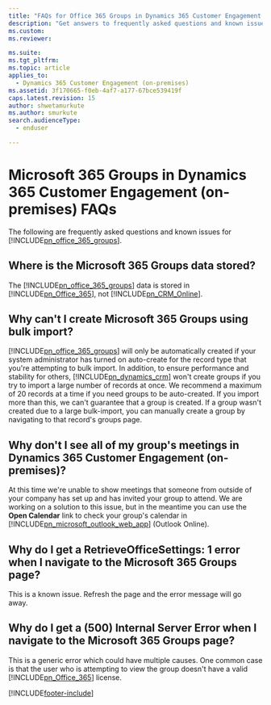 ```yaml
---
title: "FAQs for Office 365 Groups in Dynamics 365 Customer Engagement (on-premises)"
description: "Get answers to frequently asked questions and known issues regarding the use of Office 365 Groups with Dynamics 365 Customer Engagement (on-premises)."
ms.custom: 
ms.reviewer: 

ms.suite: 
ms.tgt_pltfrm: 
ms.topic: article
applies_to: 
  - Dynamics 365 Customer Engagement (on-premises)
ms.assetid: 3f170665-f0eb-4af7-a177-67bce539419f
caps.latest.revision: 15
author: shwetamurkute
ms.author: smurkute
search.audienceType: 
  - enduser

---
```

# Microsoft 365 Groups in Dynamics 365 Customer Engagement (on-premises) FAQs

The following are frequently asked questions and known issues for [!INCLUDE[pn_office_365_groups](../includes/pn-office-365-groups.md)].  
  
## Where is the Microsoft 365 Groups data stored?  
 The [!INCLUDE[pn_office_365_groups](../includes/pn-office-365-groups.md)] data is stored in [!INCLUDE[pn_Office_365](../includes/pn-office-365.md)], not [!INCLUDE[pn_CRM_Online](../includes/pn-crm-online.md)].  
  
## Why can't I create Microsoft 365 Groups using bulk import?  
 [!INCLUDE[pn_office_365_groups](../includes/pn-office-365-groups.md)] will only be automatically created if your system administrator has turned on auto-create for the record type that you're attempting to bulk import. In addition, to ensure performance and stability for others, [!INCLUDE[pn_dynamics_crm](../includes/pn-dynamics-crm.md)] won't create groups if you try to import a large number of records at once. We recommend a maximum of 20 records at a time if you need groups to be auto-created. If you import more than this, we can't guarantee that a group is created. If a group wasn't created due to a large bulk-import, you can manually create a group by navigating to that record's groups page.  
  
## Why don't I see all of my group's meetings in Dynamics 365 Customer Engagement (on-premises)?  
 At this time we're unable to show meetings that someone from outside of your company has set up and has invited your group to attend. We are working on a solution to this issue, but in the meantime you can use the **Open Calendar** link to check your group's calendar in [!INCLUDE[pn_microsoft_outlook_web_app](../includes/pn-microsoft-outlook-web-app.md)] (Outlook Online).  
  
## Why do I get a RetrieveOfficeSettings: 1 error when I navigate to the Microsoft 365 Groups page?  
 This is a known issue. Refresh the page and the error message will go away.  
  
## Why do I get a (500) Internal Server Error when I navigate to the Microsoft 365 Groups page?  
 This is a generic error which could have multiple causes. One common case is that the user who is attempting to view the group doesn't have a valid [!INCLUDE[pn_Office_365](../includes/pn-office-365.md)] license.  
  


[!INCLUDE[footer-include](../../../includes/footer-banner.md)]
